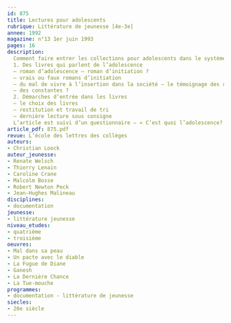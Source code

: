 ```yaml
---
id: 875
title: Lectures pour adolescents
rubrique: Littérature de jeunesse [4e-3e]
annee: 1992
magazine: n°13 1er juin 1993
pages: 16
description: 
  Comment faire entrer les collections pour adolescents dans le système scolaire ?
  1. Des livres qui parlent de l’adolescence
  – roman d’adolescence – roman d’initiation ?
  – vrais ou faux romans d’initiation
  – du mal de vivre à l’insertion dans la société – le témoignage des romans – « Mal dans sa peau », de Renate Welsch ; « Un pacte avec le diable », de Thierry Lenain ; « La Fugue de Diane », de Caroline Crane ; « Ganesh », de Malcolm Bosse ; « La Dernière Chance », de Robert Newton Peck ; « La Tue-mouche », de Jean-Hugues Malineau
  – des constantes ?
  2. Démarches d’entrée dans les livres
  – le choix des livres
  – restitution et travail de tri
  – dernière lecture sous consigne
  L’article est suivi d’un questionnaire – « C’est quoi l’adolescence? »
article_pdf: 875.pdf
revue: L’école des lettres des collèges
auteurs:
- Christian Loock
auteur_jeunesse:
- Renate Welsch
- Thierry Lenain
- Caroline Crane
- Malcolm Bosse
- Robert Newton Peck
- Jean-Hughes Malineau
disciplines:
- documentation
jeunesse:
- littérature jeunesse
niveau_etudes:
- quatrième
- troisième
oeuvres:
- Mal dans sa peau
- Un pacte avec le diable
- La Fugue de Diane
- Ganesh
- La Dernière Chance
- La Tue-mouche
programmes:
- documentation - littérature de jeunesse
siecles:
- 20e siècle
---
```


